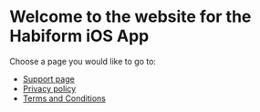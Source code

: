 # Welcome to the website for the Habiform iOS App

Choose a page you would like to go to:

- [Support page](https://goleos.github.io/habiform-website/support%20page)
- [Privacy policy](https://goleos.github.io/habiform-website/privacy%20policy)
- [Terms and Conditions](https://goleos.github.io/habiform-website/terms%20and%20conditions)
